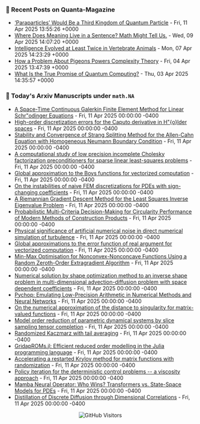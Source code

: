 ### 📝 Recent Posts on Quanta-Magazine
<!-- quanta starts -->
* <a href="https://www.quantamagazine.org/paraparticles-would-be-a-third-kingdom-of-quantum-particle-20250411/">‘Paraparticles’ Would Be a Third Kingdom of Quantum Particle</a> - Fri, 11 Apr 2025 13:55:26 +0000
* <a href="https://www.quantamagazine.org/where-does-meaning-live-in-a-sentence-math-might-tell-us-20250409/">Where Does Meaning Live in a Sentence? Math Might Tell Us.</a> - Wed, 09 Apr 2025 14:07:20 +0000
* <a href="https://www.quantamagazine.org/intelligence-evolved-at-least-twice-in-vertebrate-animals-20250407/">Intelligence Evolved at Least Twice in Vertebrate Animals</a> - Mon, 07 Apr 2025 14:23:29 +0000
* <a href="https://www.quantamagazine.org/how-a-problem-about-pigeons-powers-complexity-theory-20250404/">How a Problem About Pigeons Powers Complexity Theory</a> - Fri, 04 Apr 2025 13:47:39 +0000
* <a href="https://www.quantamagazine.org/what-is-the-true-promise-of-quantum-computing-20250403/">What Is the True Promise of Quantum Computing?</a> - Thu, 03 Apr 2025 14:35:57 +0000
<!-- quanta ends -->


### 📝 Today's Arxiv Manuscripts under ``math.NA``
<!-- arxiv-math-na starts -->
* <a href="https://arxiv.org/abs/2504.07269">A Space-Time Continuous Galerkin Finite Element Method for Linear Schr"odinger Equations</a> - Fri, 11 Apr 2025 00:00:00 -0400
* <a href="https://arxiv.org/abs/2504.07391">High-order discretization errors for the Caputo derivative in H"{o}lder spaces</a> - Fri, 11 Apr 2025 00:00:00 -0400
* <a href="https://arxiv.org/abs/2504.07520">Stability and Convergence of Strang Splitting Method for the Allen-Cahn Equation with Homogeneous Neumann Boundary Condition</a> - Fri, 11 Apr 2025 00:00:00 -0400
* <a href="https://arxiv.org/abs/2504.07580">A computational study of low precision incomplete Cholesky factorization preconditioners for sparse linear least-squares problems</a> - Fri, 11 Apr 2025 00:00:00 -0400
* <a href="https://arxiv.org/abs/2504.07637">Global approximation to the Boys functions for vectorized computation</a> - Fri, 11 Apr 2025 00:00:00 -0400
* <a href="https://arxiv.org/abs/2504.07712">On the instabilities of naive FEM discretizations for PDEs with sign-changing coefficients</a> - Fri, 11 Apr 2025 00:00:00 -0400
* <a href="https://arxiv.org/abs/2504.07809">A Riemannian Gradient Descent Method for the Least Squares Inverse Eigenvalue Problem</a> - Fri, 11 Apr 2025 00:00:00 -0400
* <a href="https://arxiv.org/abs/2504.07850">Probabilistic Multi-Criteria Decision-Making for Circularity Performance of Modern Methods of Construction Products</a> - Fri, 11 Apr 2025 00:00:00 -0400
* <a href="https://arxiv.org/abs/2504.04048">Physical significance of artificial numerical noise in direct numerical simulation of turbulence</a> - Fri, 11 Apr 2025 00:00:00 -0400
* <a href="https://arxiv.org/abs/2504.05068">Global approximations to the error function of real argument for vectorized computation</a> - Fri, 11 Apr 2025 00:00:00 -0400
* <a href="https://arxiv.org/abs/2504.07388">Min-Max Optimisation for Nonconvex-Nonconcave Functions Using a Random Zeroth-Order Extragradient Algorithm</a> - Fri, 11 Apr 2025 00:00:00 -0400
* <a href="https://arxiv.org/abs/2504.07796">Numerical solution by shape optimization method to an inverse shape problem in multi-dimensional advection-diffusion problem with space dependent coefficients</a> - Fri, 11 Apr 2025 00:00:00 -0400
* <a href="https://arxiv.org/abs/2504.07835">Pychop: Emulating Low-Precision Arithmetic in Numerical Methods and Neural Networks</a> - Fri, 11 Apr 2025 00:00:00 -0400
* <a href="https://arxiv.org/abs/2309.01220">On the numerical approximation of the distance to singularity for matrix-valued functions</a> - Fri, 11 Apr 2025 00:00:00 -0400
* <a href="https://arxiv.org/abs/2411.07151">Model order reduction of parametric dynamical systems by slice sampling tensor completion</a> - Fri, 11 Apr 2025 00:00:00 -0400
* <a href="https://arxiv.org/abs/2411.19877">Randomized Kaczmarz with tail averaging</a> - Fri, 11 Apr 2025 00:00:00 -0400
* <a href="https://arxiv.org/abs/2503.15994">GridapROMs.jl: Efficient reduced order modelling in the Julia programming language</a> - Fri, 11 Apr 2025 00:00:00 -0400
* <a href="https://arxiv.org/abs/2503.22631">Accelerating a restarted Krylov method for matrix functions with randomization</a> - Fri, 11 Apr 2025 00:00:00 -0400
* <a href="https://arxiv.org/abs/2301.00419">Policy iteration for the deterministic control problems -- a viscosity approach</a> - Fri, 11 Apr 2025 00:00:00 -0400
* <a href="https://arxiv.org/abs/2410.02113">Mamba Neural Operator: Who Wins? Transformers vs. State-Space Models for PDEs</a> - Fri, 11 Apr 2025 00:00:00 -0400
* <a href="https://arxiv.org/abs/2410.08709">Distillation of Discrete Diffusion through Dimensional Correlations</a> - Fri, 11 Apr 2025 00:00:00 -0400
<!-- arxiv-math-na ends -->

<div align="center">
  
![GitHub Visitors](https://api.visitorbadge.io/api/visitors?path=https%3A%2F%2Fgithub.com%2Flowrank&label=profile%20views&labelColor=%231e1e2e&countColor=%23cba6f7)



</div>
